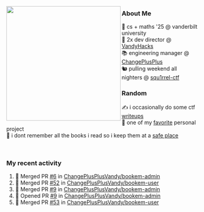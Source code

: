 <!-- 
Hey what are you doing here? 
I admire your curiosity tho
Shoot me an email (zinean00 at gmail dot com)
Let's connect! 
-->

<p float="left">
  <img src='https://imgur.com/nGM66Ev.png' width='300' align="left">
  <p>
    
  <h3>About Me</h3>
  🏫 cs + maths '25 @ vanderbilt university <br>
  🌊 2x dev director @ <a href="https://github.com/vandyhacks">VandyHacks</a> <br>
  📚 engineering manager @ <a href="https://github.com/changeplusplusvandy">ChangePlusPlus<a> <br>
  🐿 pulling weekend all nighters @ <a href="https://github.com/squ1rrel-ctf">squ1rrel-ctf</a> <br>
  
  <h3>Random</h3>
  ✍️ i occasionally do some ctf <a href="https://squ1rrel.dev/author/zineanteoh">writeups</a> <br>
  📱 one of my <a href="https://github.com/zineanteoh/vinkybox-app">favorite</a> personal project<br>
  📖 i dont remember all the books i read so i keep them at a <a href="https://www.goodreads.com/user/show/80901669-zi">safe place</a>
  </p>
  
</p>

<br>
<!-- <i>generated by <a href="https://labs.openai.com/s/0hW1r6PFYo3Zh0a7UoxK2AMp" target="_blank">dall-e 2</a></i> -->

<h3>My recent activity</h3>

<!--START_SECTION:activity-->
1. 🎉 Merged PR [#6](https://github.com/ChangePlusPlusVandy/bookem-admin/pull/6) in [ChangePlusPlusVandy/bookem-admin](https://github.com/ChangePlusPlusVandy/bookem-admin)
2. 🎉 Merged PR [#52](https://github.com/ChangePlusPlusVandy/bookem-user/pull/52) in [ChangePlusPlusVandy/bookem-user](https://github.com/ChangePlusPlusVandy/bookem-user)
3. 🎉 Merged PR [#9](https://github.com/ChangePlusPlusVandy/bookem-admin/pull/9) in [ChangePlusPlusVandy/bookem-admin](https://github.com/ChangePlusPlusVandy/bookem-admin)
4. 💪 Opened PR [#9](https://github.com/ChangePlusPlusVandy/bookem-admin/pull/9) in [ChangePlusPlusVandy/bookem-admin](https://github.com/ChangePlusPlusVandy/bookem-admin)
5. 🎉 Merged PR [#53](https://github.com/ChangePlusPlusVandy/bookem-user/pull/53) in [ChangePlusPlusVandy/bookem-user](https://github.com/ChangePlusPlusVandy/bookem-user)
<!--END_SECTION:activity-->
